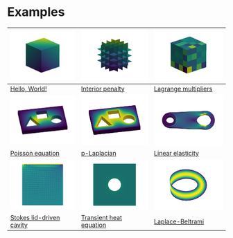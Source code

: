 # Examples


| ![](src_jl/fig_hello_world_1.png) |  ![](src_jl/fig_hello_world_dg_1.png) | ![](src_jl/fig_hello_world_lm_1.png) |
|---|---|---|
| [Hello, World!](@ref) | [Interior penalty](@ref) | [Lagrange multipliers](@ref) |
| ![](src_jl/fig_poisson_1.png) | ![](src_jl/fig_p_laplacian_1.png)  | ![](src_jl/fig_linear_elasticity_1.png)   |
| [Poisson equation](@ref) |  [p-Laplacian](@ref) | [Linear elasticity](@ref) |
| ![](src_jl/fig_stokes_1.png)  |  ![](src_jl/fig_transient_heat_equation_1.gif) |  ![](src_jl/fig_laplace_beltrami_1.png) |
| [Stokes lid-driven cavity](@ref) |  [Transient heat equation](@ref) | [Laplace-Beltrami](@ref) |

